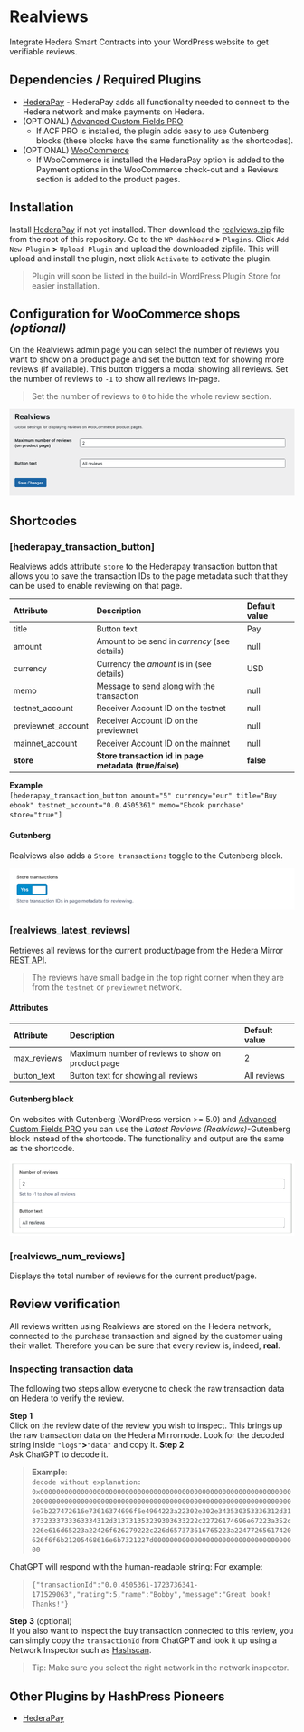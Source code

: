 # Realviews

Integrate Hedera Smart Contracts into your WordPress website to get verifiable reviews.

## Dependencies / Required Plugins

-   [HederaPay](https://github.com/louweal/hellofuturehackathon/tree/master/hederapay#readme) - HederaPay adds all functionality needed to connect to the Hedera network and make payments on Hedera.
-   (OPTIONAL) [Advanced Custom Fields PRO](https://www.advancedcustomfields.com/pro/)
    -   If ACF PRO is installed, the plugin adds easy to use Gutenberg blocks (these blocks have the same functionality as the shortcodes).
-   (OPTIONAL) [WooCommerce](https://woocommerce.com/)
    -   If WooCommerce is installed the HederaPay option is added to the Payment options in the WooCommerce check-out and a Reviews section is added to the product pages.

## Installation

Install [HederaPay](https://github.com/louweal/hellofuturehackathon/tree/master/hederapay#readme) if not yet installed. Then download the [realviews.zip](https://github.com/louweal/hellofuturehackathon/blob/master/realviews.zip) file from the root of this repository. Go to the `WP dashboard` **>** `Plugins`. Click `Add New Plugin` **>** `Upload Plugin` and upload the downloaded zipfile. This will upload and install the plugin, next click `Activate` to activate the plugin.

> Plugin will soon be listed in the build-in WordPress Plugin Store for easier installation.

## Configuration for WooCommerce shops _(optional)_

On the Realviews admin page you can select the number of reviews you want to show on a product page and set the button text for showing more reviews (if available). This button triggers a modal showing all reviews. Set the number of reviews to `-1` to show all reviews in-page.

> Set the number of reviews to `0` to hide the whole review section.

![Realviews Admin Settings](https://github.com/louweal/hellofuturehackathon/blob/master/realviews/assets/admin.png)

## Shortcodes

### [hederapay_transaction_button]

Realviews adds attribute `store` to the Hederapay transaction button that allows you to save the transaction IDs to the page metadata such that they can be used to enable reviewing on that page.

| Attribute          | Description                                            | Default value |
| :----------------- | :----------------------------------------------------- | :------------ |
| title              | Button text                                            | Pay           |
| amount             | Amount to be send in _currency_ (see details)          | null          |
| currency           | Currency the _amount_ is in (see details)              | USD           |
| memo               | Message to send along with the transaction             | null          |
| testnet_account    | Receiver Account ID on the testnet                     | null          |
| previewnet_account | Receiver Account ID on the previewnet                  | null          |
| mainnet_account    | Receiver Account ID on the mainnet                     | null          |
| **store**          | **Store transaction id in page metadata (true/false)** | **false**     |

**Example**  
`[hederapay_transaction_button amount="5" currency="eur" title="Buy ebook" testnet_account="0.0.4505361" memo="Ebook purchase" store="true"]`

#### Gutenberg

Realviews also adds a `Store transactions` toggle to the Gutenberg block.

![Store transactions](https://github.com/louweal/hellofuturehackathon/blob/master/realviews/assets/store-transactions.png)

### [realviews_latest_reviews]

Retrieves all reviews for the current product/page from the Hedera Mirror [REST API](https://docs.hedera.com/hedera/sdks-and-apis/rest-api).

> The reviews have small badge in the top right corner when they are from the `testnet` or `previewnet` network.

#### Attributes

| Attribute   | Description                                       | Default value |
| :---------- | :------------------------------------------------ | :------------ |
| max_reviews | Maximum number of reviews to show on product page | 2             |
| button_text | Button text for showing all reviews               | All reviews   |

#### Gutenberg block

On websites with Gutenberg (WordPress version >= 5.0) and [Advanced Custom Fields PRO](https://www.advancedcustomfields.com/pro/) you can use the _Latest Reviews (Realviews)_-Gutenberg block instead of the shortcode. The functionality and output are the same as the shortcode.

![Gutenberg block](https://github.com/louweal/hellofuturehackathon/blob/master/realviews/assets/gutenberg-block.png)

### [realviews_num_reviews]

Displays the total number of reviews for the current product/page.

## Review verification

All reviews written using Realviews are stored on the Hedera network, connected to the purchase transaction and signed by the customer using their wallet. Therefore you can be sure that every review is, indeed, **real**.

### Inspecting transaction data

The following two steps allow everyone to check the raw transaction data on Hedera to verify the review.

**Step 1**  
Click on the review date of the review you wish to inspect. This brings up the raw transaction data on the Hedera Mirrornode. Look for the decoded string inside `"logs"`**>**`"data"` and copy it.
**Step 2**  
Ask ChatGPT to decode it.

> **Example**:  
> `decode without explanation: 0x0000000000000000000000000000000000000000000000000000000000000020000000000000000000000000000000000000000000000000000000000000006e7b227472616e73616374696f6e4964223a22302e302e343530353336312d313732333733363334312d313731353239303633222c22726174696e67223a352c226e616d65223a22426f626279222c226d657373616765223a22477265617420626f6f6b21205468616e6b7321227d000000000000000000000000000000000000`

ChatGPT will respond with the human-readable string: For example:

> `{"transactionId":"0.0.4505361-1723736341-171529063","rating":5,"name":"Bobby","message":"Great book! Thanks!"}`

**Step 3** (optional)  
If you also want to inspect the buy transaction connected to this review, you can simply copy the `transactionId` from ChatGPT and look it up using a Network Inspector such as [Hashscan](https://hashscan.io/).

> Tip: Make sure you select the right network in the network inspector.

## Other Plugins by HashPress Pioneers

-   [HederaPay](https://github.com/louweal/hellofuturehackathon/tree/master/hederapay)
